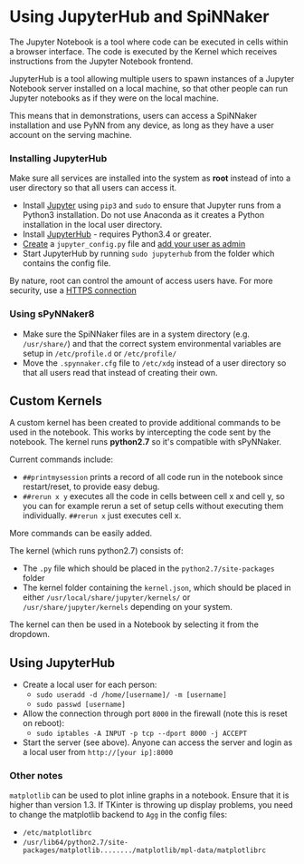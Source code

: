 # Using JupyterHub and SpiNNaker
The Jupyter Notebook is a tool where code can be executed in cells within a browser interface. The code is executed by the Kernel which receives instructions from the Jupyter Notebook frontend.

JupyterHub is a tool allowing multiple users to spawn instances of a Jupyter Notebook server installed on a local machine, so that other people can run Jupyter notebooks as if they were on the local machine.

This means that in demonstrations, users can access a SpiNNaker installation and use PyNN from any device, as long as they have a user account on the serving machine.

### Installing JupyterHub
Make sure all services are installed into the system as **root** instead of into a user directory so that all users can access it.

- Install [Jupyter](http://jupyter.org/install.html) using `pip3` and `sudo` to ensure that Jupyter runs from a Python3 installation. Do not use Anaconda as it creates a Python installation in the local user directory.
- Install [JupyterHub](https://jupyterhub.readthedocs.io/en/latest/) - requires Python3.4 or greater.
- [Create](https://jupyterhub.readthedocs.io/en/latest/config-basics.html) a `jupyter_config.py` file and [add your user as admin](https://jupyterhub.readthedocs.io/en/latest/authenticators-users-basics.html)
- Start JupyterHub by running `sudo jupyterhub` from the folder which contains the config file.

By nature, root can control the amount of access users have. For more security, use a [HTTPS connection](https://jupyterhub.readthedocs.io/en/latest/security-basics.html)

### Using sPyNNaker8
- Make sure the SpiNNaker files are in a system directory (e.g. `/usr/share/`) and that the correct system environmental variables are setup in `/etc/profile.d` or `/etc/profile/`
- Move the `.spynnaker.cfg` file to `/etc/xdg` instead of a user directory so that all users read that instead of creating their own.

## Custom Kernels
A custom kernel has been created to provide additional commands to be used in the notebook. This works by intercepting the code sent by the notebook. The kernel runs **python2.7** so it's compatible with sPyNNaker.

Current commands include:

- `##printmysession` prints a record of all code run in the notebook since restart/reset, to provide easy debug.
- `##rerun x y` executes all the code in cells between cell x and cell y, so you can for example rerun a set of setup cells without executing them individually. `##rerun x` just executes cell x.

More commands can be easily added.

The kernel (which runs python2.7) consists of:

- The `.py` file which should be placed in the `python2.7/site-packages` folder
- The kernel folder containing the `kernel.json`, which should be placed in either `/usr/local/share/jupyter/kernels/` or `/usr/share/jupyter/kernels` depending on your system.

The kernel can then be used in a Notebook by selecting it from the dropdown.

## Using JupyterHub
- Create a local user for each person:
    - `sudo useradd -d /home/[username]/ -m [username]`
    - `sudo passwd [username]`
- Allow the connection through port `8000` in the firewall (note this is reset on reboot):
    - `sudo iptables -A INPUT -p tcp --dport 8000 -j ACCEPT`
- Start the server (see above). Anyone can access the server and login as a local user from `http://[your ip]:8000`

### Other notes
`matplotlib` can be used to plot inline graphs in a notebook. Ensure that it is higher than version 1.3. If TKinter is throwing up display problems, you need to change the matplotlib backend to `Agg` in the config files:
- `/etc/matplotlibrc`
- `/usr/lib64/python2.7/site-packages/matplotlib......../matplotlib/mpl-data/matplotlibrc`
